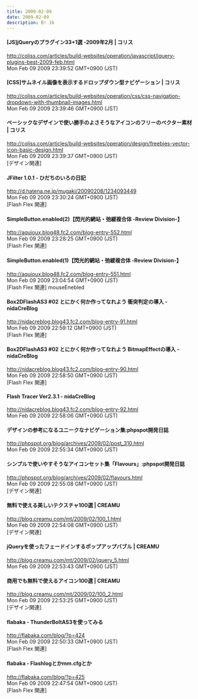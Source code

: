 ```yaml
---
title: 2009-02-09
date: 2009-02-09
description: B! 16
---
```


####   [JS]jQueryのプラグイン33+1選 -2009年2月 | コリス
http://coliss.com/articles/build-websites/operation/javascript/jquery-plugins-best-2009-feb.html<br>
Mon Feb 09 2009 23:39:52 GMT+0900 (JST)<br>


####   [CSS]サムネイル画像を表示するドロップダウン型ナビゲーション | コリス
http://coliss.com/articles/build-websites/operation/css/css-navigation-dropdown-with-thumbnail-images.html<br>
Mon Feb 09 2009 23:39:46 GMT+0900 (JST)<br>


####   ベーシックなデザインで使い勝手のよさそうなアイコンのフリーのベクター素材 | コリス
http://coliss.com/articles/build-websites/operation/design/freebies-vector-icon-basic-design.html<br>
Mon Feb 09 2009 23:39:37 GMT+0900 (JST)<br>
[デザイン関連]


#### JFilter 1.0.1 - ひだちのいろの日記
http://d.hatena.ne.jp/mugaki/20090208/1234093449<br>
Mon Feb 09 2009 23:30:24 GMT+0900 (JST)<br>
[Flash Flex 関連]


#### SimpleButton.enabled(2)【閃光的網站・弛緩複合体 -Review Division-】
http://aquioux.blog48.fc2.com/blog-entry-552.html<br>
Mon Feb 09 2009 23:28:25 GMT+0900 (JST)<br>
[Flash Flex 関連]


#### SimpleButton.enabled(1)【閃光的網站・弛緩複合体 -Review Division-】
http://aquioux.blog48.fc2.com/blog-entry-551.html<br>
Mon Feb 09 2009 23:04:54 GMT+0900 (JST)<br>
[Flash Flex 関連] mouseEnebled


####   Box2DFlashAS3 #02 とにかく何か作ってなれよう 衝突判定の導入 -           nidaCreBlog
http://nidacreblog.blog43.fc2.com/blog-entry-91.html<br>
Mon Feb 09 2009 22:59:12 GMT+0900 (JST)<br>
[Flash Flex 関連]


####   Box2DFlashAS3 #02 とにかく何か作ってなれよう BitmapEffectの導入 -           nidaCreBlog
http://nidacreblog.blog43.fc2.com/blog-entry-90.html<br>
Mon Feb 09 2009 22:58:50 GMT+0900 (JST)<br>
[Flash Flex 関連]


####   Flash Tracer Ver2.3.1 -           nidaCreBlog
http://nidacreblog.blog43.fc2.com/blog-entry-92.html<br>
Mon Feb 09 2009 22:58:06 GMT+0900 (JST)<br>


#### デザインの参考になるユニークなナビゲーション集:phpspot開発日誌
http://phpspot.org/blog/archives/2009/02/post_310.html<br>
Mon Feb 09 2009 22:55:34 GMT+0900 (JST)<br>


#### シンプルで使いやすそうなアイコンセット集「Flavours」:phpspot開発日誌
http://phpspot.org/blog/archives/2009/02/flavours.html<br>
Mon Feb 09 2009 22:55:08 GMT+0900 (JST)<br>
[デザイン関連]


#### 無料で使える美しいテクスチャ100選 | CREAMU
http://blog.creamu.com/mt/2009/02/100_1.html<br>
Mon Feb 09 2009 22:54:08 GMT+0900 (JST)<br>
[デザイン関連]


#### jQueryを使ったフェードインするポップアップバブル | CREAMU
http://blog.creamu.com/mt/2009/02/jquery_5.html<br>
Mon Feb 09 2009 22:53:43 GMT+0900 (JST)<br>


#### 商用でも無料で使えるアイコン100選 | CREAMU
http://blog.creamu.com/mt/2009/02/100_2.html<br>
Mon Feb 09 2009 22:53:25 GMT+0900 (JST)<br>
[デザイン関連]


#### flabaka - ThunderBoltAS3を使ってみる
http://flabaka.com/blog/?p=424<br>
Mon Feb 09 2009 22:50:33 GMT+0900 (JST)<br>
[Flash Flex 関連]


#### flabaka - Flashlogとかmm.cfgとか
http://flabaka.com/blog/?p=425<br>
Mon Feb 09 2009 22:47:54 GMT+0900 (JST)<br>
[Flash Flex 関連]


